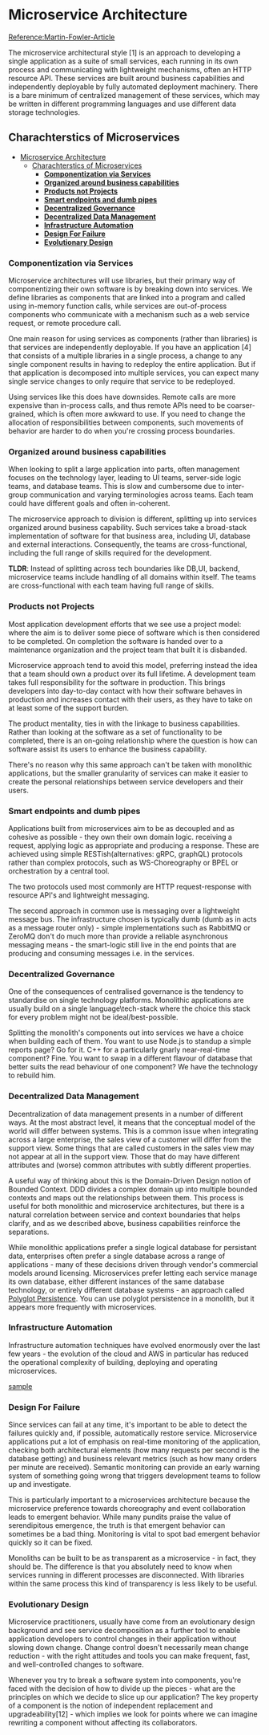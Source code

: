 # Microservice Architecture

[Reference:Martin-Fowler-Article](https://martinfowler.com/articles/microservices.html)

The microservice architectural style [1] is an approach to developing a single application as a suite of small services, each running in its own process and communicating with lightweight mechanisms, often an HTTP resource API. These services are built around business capabilities and independently deployable by fully automated deployment machinery. There is a bare minimum of centralized management of these services, which may be written in different programming languages and use different data storage technologies.

## Charachterstics of Microservices 

- [Microservice Architecture](#microservice-architecture)
  - [Charachterstics of Microservices](#charachterstics-of-microservices)
    - [__Componentization via Services__](#componentization-via-services)
    - [__Organized around business capabilities__](#organized-around-business-capabilities)
    - [__Products not Projects__](#products-not-projects)
    - [__Smart endpoints and dumb pipes__](#smart-endpoints-and-dumb-pipes)
    - [__Decentralized Governance__](#decentralized-governance)
    - [__Decentralized Data Management__](#decentralized-data-management)
    - [__Infrastructure Automation__](#infrastructure-automation)
    - [__Design For Failure__](#design-for-failure)
    - [__Evolutionary Design__](#evolutionary-design)

### __Componentization via Services__

Microservice architectures will use libraries, but their primary way of componentizing their own software is by breaking down into services. We define libraries as components that are linked into a program and called using in-memory function calls, while services are out-of-process components who communicate with a mechanism such as a web service request, or remote procedure call.

One main reason for using services as components (rather than libraries) is that services are independently deployable. If you have an application [4] that consists of a multiple libraries in a single process, a change to any single component results in having to redeploy the entire application. But if that application is decomposed into multiple services, you can expect many single service changes to only require that service to be redeployed.

Using services like this does have downsides. Remote calls are more expensive than in-process calls, and thus remote APIs need to be coarser-grained, which is often more awkward to use. If you need to change the allocation of responsibilities between components, such movements of behavior are harder to do when you're crossing process boundaries.

### __Organized around business capabilities__

When looking to split a large application into parts, often management focuses on the technology layer, leading to UI teams, server-side logic teams, and database teams. This is slow and cumbersome due to inter-group communication and varying terminologies across teams. Each team could have different goals and often in-coherent.

The microservice approach to division is different, splitting up into services organized around business capability. Such services take a broad-stack implementation of software for that business area, including UI, database and external interactions. Consequently, the teams are cross-functional, including the full range of skills required for the development.

__TLDR__: Instead of splitting across tech boundaries like DB,UI, backend, microservice teams include handling of all domains within itself. The teams are cross-functional with each team having full range of skills.

### __Products not Projects__

Most application development efforts that we see use a project model: where the aim is to deliver some piece of software which is then considered to be completed. On completion the software is handed over to a maintenance organization and the project team that built it is disbanded.

Microservice approach tend to avoid this model, preferring instead the idea that a team should own a product over its full lifetime. A development team takes full responsibility for the software in production. This brings developers into day-to-day contact with how their software behaves in production and increases contact with their users, as they have to take on at least some of the support burden.

The product mentality, ties in with the linkage to business capabilities. Rather than looking at the software as a set of functionality to be completed, there is an on-going relationship where the question is how can software assist its users to enhance the business capability.

There's no reason why this same approach can't be taken with monolithic applications, but the smaller granularity of services can make it easier to create the personal relationships between service developers and their users.

### __Smart endpoints and dumb pipes__

Applications built from microservices aim to be as decoupled and as cohesive as possible - they own their own domain logic. receiving a request, applying logic as appropriate and producing a response. These are achieved using simple RESTish(alternatives: gRPC, graphQL) protocols rather than complex protocols, such as WS-Choreography or BPEL or orchestration by a central tool.

The two protocols used most commonly are HTTP request-response with resource API's and lightweight messaging.

The second approach in common use is messaging over a lightweight message bus. The infrastructure chosen is typically dumb (dumb as in acts as a message router only) - simple implementations such as RabbitMQ or ZeroMQ don't do much more than provide a reliable asynchronous messaging means - the smart-logic still live in the end points that are producing and consuming messages i.e. in the services.

### __Decentralized Governance__

One of the consequences of centralised governance is the tendency to standardise on single technology platforms. Monolithic applications are usually build on a single language\tech-stack where the choice this stack for every problem might not be ideal/best-possible.

Splitting the monolith's components out into services we have a choice when building each of them. You want to use Node.js to standup a simple reports page? Go for it. C++ for a particularly gnarly near-real-time component? Fine. You want to swap in a different flavour of database that better suits the read behaviour of one component? We have the technology to rebuild him.

### __Decentralized Data Management__

Decentralization of data management presents in a number of different ways. At the most abstract level, it means that the conceptual model of the world will differ between systems. This is a common issue when integrating across a large enterprise, the sales view of a customer will differ from the support view. Some things that are called customers in the sales view may not appear at all in the support view. Those that do may have different attributes and (worse) common attributes with subtly different properties.

A useful way of thinking about this is the Domain-Driven Design notion of Bounded Context. DDD divides a complex domain up into multiple bounded contexts and maps out the relationships between them. This process is useful for both monolithic and microservice architectures, but there is a natural correlation between service and context boundaries that helps clarify, and as we described above, business capabilities reinforce the separations.

While monolithic applications prefer a single logical database for persistant data, enterprises often prefer a single database across a range of applications - many of these decisions driven through vendor's commercial models around licensing. Microservices prefer letting each service manage its own database, either different instances of the same database technology, or entirely different database systems - an approach called [Polyglot Persistence](https://martinfowler.com/bliki/PolyglotPersistence.html). You can use polyglot persistence in a monolith, but it appears more frequently with microservices.

### __Infrastructure Automation__

Infrastructure automation techniques have evolved enormously over the last few years - the evolution of the cloud and AWS in particular has reduced the operational complexity of building, deploying and operating microservices.

[sample](https://martinfowler.com/articles/microservices/images/basic-pipeline.png)

### __Design For Failure__

Since services can fail at any time, it's important to be able to detect the failures quickly and, if possible, automatically restore service. Microservice applications put a lot of emphasis on real-time monitoring of the application, checking both architectural elements (how many requests per second is the database getting) and business relevant metrics (such as how many orders per minute are received). Semantic monitoring can provide an early warning system of something going wrong that triggers development teams to follow up and investigate.

This is particularly important to a microservices architecture because the microservice preference towards choreography and event collaboration leads to emergent behavior. While many pundits praise the value of serendipitous emergence, the truth is that emergent behavior can sometimes be a bad thing. Monitoring is vital to spot bad emergent behavior quickly so it can be fixed.

Monoliths can be built to be as transparent as a microservice - in fact, they should be. The difference is that you absolutely need to know when services running in different processes are disconnected. With libraries within the same process this kind of transparency is less likely to be useful.

### __Evolutionary Design__

Microservice practitioners, usually have come from an evolutionary design background and see service decomposition as a further tool to enable application developers to control changes in their application without slowing down change. Change control doesn't necessarily mean change reduction - with the right attitudes and tools you can make frequent, fast, and well-controlled changes to software.

Whenever you try to break a software system into components, you're faced with the decision of how to divide up the pieces - what are the principles on which we decide to slice up our application? The key property of a component is the notion of independent replacement and upgradeability[12] - which implies we look for points where we can imagine rewriting a component without affecting its collaborators.
